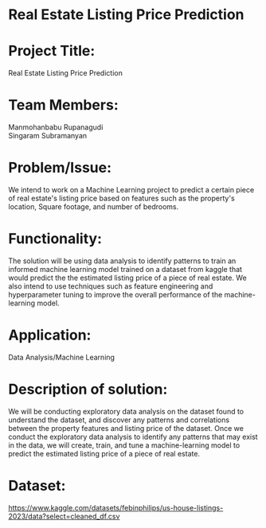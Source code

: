 # Real Estate Listing Price Prediction

# Project Title:
Real Estate Listing Price Prediction

# Team Members: 
Manmohanbabu Rupanagudi  
Singaram Subramanyan

# Problem/Issue: 
We intend to work on a Machine Learning project to predict a certain piece of real estate's listing price based on features such as the property's location, Square footage, and number of bedrooms.

# Functionality: 
The solution will be using data analysis to identify patterns to train an informed machine learning model trained on a dataset from kaggle that would predict the the estimated listing price of a piece of real estate. We also intend to use techniques such as feature engineering and hyperparameter tuning to improve the overall performance of the machine-learning model.
# Application:
Data Analysis/Machine Learning
# Description of solution:
We will be conducting exploratory data analysis on the dataset found to understand the dataset, and discover any patterns and correlations between the property features and listing price of the dataset. Once we conduct the exploratory data analysis to identify any patterns that may exist in the data, we will create, train, and tune a machine-learning model to predict the estimated listing price of a piece of real estate.

# Dataset: 
https://www.kaggle.com/datasets/febinphilips/us-house-listings-2023/data?select=cleaned_df.csv
